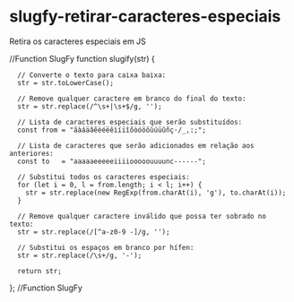# slugfy-retirar-caracteres-especiais
Retira os caracteres especiais em JS

//Function SlugFy
function slugify(str) {

      // Converte o texto para caixa baixa:
      str = str.toLowerCase();

      // Remove qualquer caractere em branco do final do texto:
      str = str.replace(/^\s+|\s+$/g, '');

      // Lista de caracteres especiais que serão substituídos:
      const from = "ãàáäâẽèéëêìíïîõòóöôùúüûñç·/_,:;";

      // Lista de caracteres que serão adicionados em relação aos anteriores:
      const to   = "aaaaaeeeeeiiiiooooouuuunc------";

      // Substitui todos os caracteres especiais:
      for (let i = 0, l = from.length; i < l; i++) {
        str = str.replace(new RegExp(from.charAt(i), 'g'), to.charAt(i));
      }

      // Remove qualquer caractere inválido que possa ter sobrado no texto:
      str = str.replace(/[^a-z0-9 -]/g, '');

      // Substitui os espaços em branco por hífen:
      str = str.replace(/\s+/g, '-');

      return str;
};
//Function SlugFy
